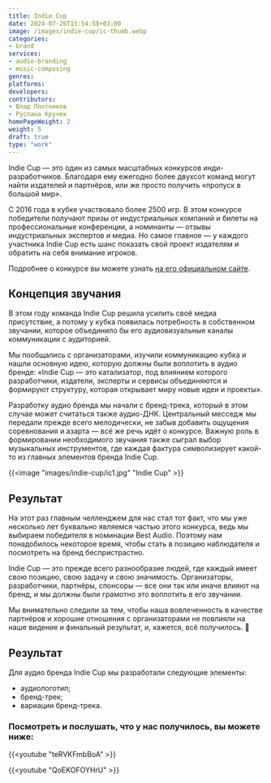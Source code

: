 ```yaml
---
title: Indie Cup
date: 2024-07-26T15:54:58+03:00
image: /images/indie-cup/ic-thumb.webp
categories:
- brand
services:
- audio-branding
- music-composing
genres:
platforms:
developers:
contributors:
- Влад Плотников
- Руслана Кручек
homePageWeight: 2
weight: 5
draft: true
type: "work"
---
```


Indie Cup — это один из самых масштабных конкурсов инди-разработчиков. Благодаря ему ежегодно более двухсот команд могут найти издателей и партнёров, или же просто получить «пропуск в большой мир».

С 2016 года в кубке участвовало более 2500 игр. В этом конкурсе победители получают призы от индустриальных компаний и билеты на профессиональные конференции, а номинанты — отзывы индустриальных экспертов и медиа. Но самое главное — у каждого участника Indie Cup есть шанс показать свой проект издателям и обратить на себя внимание игроков.

Подробнее о конкурсе вы можете узнать [на его официальном сайте](https://indiecup.net/).

## Концепция звучания

В этом году команда Indie Cup решила усилить своё медиа присутствие, а потому у кубка появилась потребность в собственном звучании, которое объединило бы его аудиовизуальные каналы коммуникации с аудиторией.

Мы пообщались с организаторами, изучили коммуникацию кубка и нашли основную идею, которую должны были воплотить в аудио бренде: «Indie Cup — это катализатор, под влиянием которого разработчики, издатели, эксперты и сервисы объединяются и формируют структуру, которая открывает миру новые идеи и проекты».

Разработку аудио бренда мы начали с бренд-трека, который в этом случае может считаться также аудио-ДНК. Центральный месседж мы передали прежде всего мелодически, не забыв добавить ощущения соревнования и азарта — всё же речь идёт о конкурсе. Важную роль в формировании необходимого звучания также сыграл выбор музыкальных инструментов, где каждая фактура символизирует какой-то из главных элементов бренда Indie Cup.

{{<image "images/indie-cup/ic1.jpg" "Indie Cup"  >}}

## Результат

На этот раз главным челленджем для нас стал тот факт, что мы уже несколько лет буквально являемся частью этого конкурса, ведь мы выбираем победителя в номинации Best Audio. Поэтому нам понадобилось некоторое время, чтобы стать в позицию наблюдателя и посмотреть на бренд беспристрастно.

Indie Cup — это прежде всего разнообразие людей, где каждый имеет свою позицию, свою задачу и свою значимость. Организаторы, разработчики, партнёры, спонсоры — все они так или иначе влияют на бренд, и мы должны были грамотно это воплотить в его звучании.

Мы внимательно следили за тем, чтобы наша вовлеченность в качестве партнёров и хорошие отношения с организаторами не повлияли на наше видение и финальный результат, и, кажется, всё получилось. 🙂

## Результат

Для аудио бренда Indie Cup мы разработали следующие элементы:

- аудиологотип;
- бренд-трек;
- вариации бренд-трека.


### Посмотреть и послушать, что у нас получилось, вы можете ниже:

{{<youtube "teRVKFmbBoA" >}}

{{<youtube "QoEKOFOYHrU" >}}
